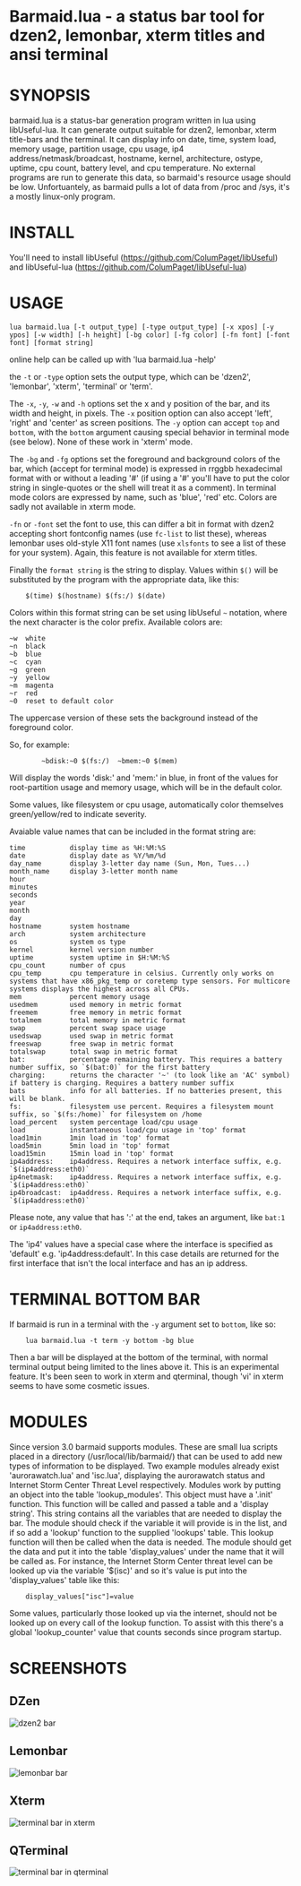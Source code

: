 Barmaid.lua - a status bar tool for dzen2, lemonbar, xterm titles and ansi terminal
====================================================================

SYNOPSIS
========

barmaid.lua is a status-bar generation program written in lua using libUseful-lua. It can generate output suitable for dzen2, lemonbar, xterm title-bars and the terminal. It can display info on date, time, system load, memory usage, partition usage, cpu usage, ip4 address/netmask/broadcast, hostname, kernel, architecture, ostype, uptime, cpu count, battery level, and cpu temperature. No external programs are run to generate this data, so barmaid's resource usage should be low. Unfortuantely, as barmaid pulls a lot of data from /proc and /sys, it's a mostly linux-only program.

INSTALL
=======

You'll need to install libUseful (https://github.com/ColumPaget/libUseful) and libUseful-lua (https://github.com/ColumPaget/libUseful-lua) 

USAGE
======

```
lua barmaid.lua [-t output_type] [-type output_type] [-x xpos] [-y ypos] [-w width] [-h height] [-bg color] [-fg color] [-fn font] [-font font] [format string]
```

online help can be called up with 'lua barmaid.lua -help' 

the `-t` or `-type` option sets the output type, which can be 'dzen2', 'lemonbar', 'xterm', 'terminal' or 'term'. 

The `-x`, `-y`, `-w` and `-h` options set the x and y position of the bar, and its width and height, in pixels. The `-x` position option can also accept 'left', 'right' and 'center' as screen positions. The `-y` option can accept `top` and `bottom`, with the `bottom` argument causing special behavior in terminal mode (see below). None of these work in 'xterm' mode.

The `-bg` and `-fg` options set the foreground and background colors of the bar, which (accept for terminal mode) is expressed in rrggbb hexadecimal format with or without a leading '#' (if using a '#' you'll have to put the color string in single-quotes or the shell will treat it as a comment). In terminal mode colors are expressed by name, such as 'blue', 'red' etc. Colors are sadly not available in xterm mode.

`-fn` or `-font` set the font to use, this can differ a bit in format with dzen2 accepting short fontconfig names (use `fc-list` to list these), whereas lemonbar uses old-style X11 font names (use `xlsfonts` to see a list of these for your system). Again, this feature is not available for xterm titles.

Finally the `format string` is the string to display. Values within `$()` will be substituted by the program with the appropriate data, like this:

```
	$(time) $(hostname) $(fs:/) $(date)
```

Colors within this format string can be set using libUseful `~` notation, where the next character is the color prefix. Available colors are:

```
~w  white
~n  black 
~b  blue
~c  cyan
~g  green
~y  yellow
~m  magenta
~r  red
~0  reset to default color
```
The uppercase version of these sets the background instead of the foreground color. 


So, for example:

```
		~bdisk:~0 $(fs:/)  ~bmem:~0 $(mem)
```

Will display the words 'disk:' and 'mem:' in blue, in front of the values for root-partition usage and memory usage, which will be in the default color.

Some values, like filesystem or cpu usage, automatically color themselves green/yellow/red to indicate severity.


Avaiable value names that can be included in the format string are:

```
time           display time as %H:%M:%S
date           display date as %Y/%m/%d
day_name       display 3-letter day name (Sun, Mon, Tues...)
month_name     display 3-letter month name
hour        
minutes
seconds
year
month
day
hostname       system hostname
arch           system architecture
os             system os type
kernel         kernel version number
uptime         system uptime in $H:%M:%S
cpu_count      number of cpus
cpu_temp       cpu temperature in celsius. Currently only works on systems that have x86_pkg_temp or coretemp type sensors. For multicore systems displays the highest across all CPUs.
mem            percent memory usage
usedmem        used memory in metric format 
freemem        free memory in metric format
totalmem       total memory in metric format
swap           percent swap space usage
usedswap       used swap in metric format
freeswap       free swap in metric format
totalswap      total swap in metric format
bat:           percentage remaining battery. This requires a battery number suffix, so `$(bat:0)` for the first battery
charging:      returns the character '~' (to look like an 'AC' symbol) if battery is charging. Requires a battery number suffix
bats           info for all batteries. If no batteries present, this will be blank.
fs:            filesystem use percent. Requires a filesystem mount suffix, so `$(fs:/home)` for filesystem on /home
load_percent   system percentage load/cpu usage
load           instantaneous load/cpu usage in 'top' format
load1min       1min load in 'top' format
load5min       5min load in 'top' format
load15min      15min load in 'top' format
ip4address:    ip4address. Requires a network interface suffix, e.g. `$(ip4address:eth0)`
ip4netmask:    ip4address. Requires a network interface suffix, e.g. `$(ip4address:eth0)`
ip4broadcast:  ip4address. Requires a network interface suffix, e.g. `$(ip4address:eth0)`

```

Please note, any value that has ':' at the end, takes an argument, like `bat:1` or `ip4address:eth0`.

The 'ip4' values have a special case where the interface is specified as 'default' e.g. 'ip4address:default'. In this case details are returned for the first interface that isn't the local interface and has an ip address. 


TERMINAL BOTTOM BAR
===================

If barmaid is run in a terminal with the `-y` argument set to `bottom`, like so:

```
	lua barmaid.lua -t term -y bottom -bg blue
```

Then a bar will be displayed at the bottom of the terminal, with normal terminal output being limited to the lines above it. This is an experimental feature. It's been seen to work in xterm and qterminal, though 'vi' in xterm seems to have some cosmetic issues.


MODULES
=======

Since version 3.0 barmaid supports modules. These are small lua scripts placed in a directory (/usr/local/lib/barmaid/) that can be used to add new types of information to be displayed. Two example modules already exist 'aurorawatch.lua' and 'isc.lua', displaying the aurorawatch status and Internet Storm Center Threat Level respectively. Modules work by putting an object into the table 'lookup_modules'. This object must have a '.init' function. This function will be called and passed a table and a 'display string'. This string contains all the variables that are needed to display the bar. The module should check if the variable it will provide is in the list, and if so add a 'lookup' function to the supplied 'lookups' table. This lookup function will then be called when the data is needed. The module should get the data and put it into the table 'display_values' under the name that it will be called as. For instance, the Internet Storm Center threat level can be looked up via the variable '$(isc)' and so it's value is put into the 'display_values' table like this:

```
	display_values["isc"]=value
```

Some values, particularly those looked up via the internet, should not be looked up on every call of the lookup function. To assist with this there's a global 'lookup_counter' value that counts seconds since program startup. 



SCREENSHOTS
===========

## DZen
![dzen2 bar](dzen2-barmaid.png)


## Lemonbar
![lemonbar bar](lemonbar-barmaid.png)


## Xterm
![terminal bar in xterm](xterm-barmaid.png)


## QTerminal
![terminal bar in qterminal](qterminal-barmaid.png)


